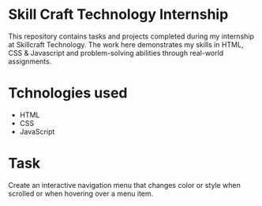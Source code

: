 # Skill Craft Technology Internship
This repository contains tasks and projects completed during my internship at Skillcraft Technology. The work here demonstrates my skills in HTML, CSS & Javascript and problem-solving abilities through real-world assignments.
# Tchnologies used
* HTML
* CSS
* JavaScript
# Task 
Create an interactive navigation menu that changes
color or style when scrolled or
when hovering over a menu
item.
